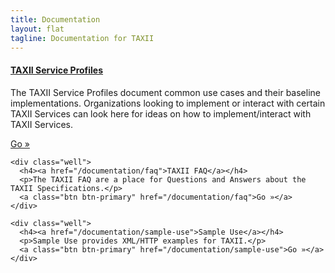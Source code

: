 ```yaml
---
title: Documentation
layout: flat
tagline: Documentation for TAXII
---
```


<div class="row">
  <div class="col-md-6 getting-started-left">
    <div class="well">
      <h4><a href="/documentation/service-profiles">TAXII Service Profiles</a></h4>
      <p>The TAXII Service Profiles document common use cases and their baseline implementations. Organizations looking
      to implement or interact with certain TAXII Services can look here for ideas on how to implement/interact with
      TAXII Services.</p>
      <a class="btn btn-primary" href="/documentation/service-profiles">Go »</a>
    </div>
    
    <div class="well">
      <h4><a href="/documentation/faq">TAXII FAQ</a></h4>
      <p>The TAXII FAQ are a place for Questions and Answers about the TAXII Specifications.</p>
      <a class="btn btn-primary" href="/documentation/faq">Go »</a>
    </div>
    
    <div class="well">
      <h4><a href="/documentation/sample-use">Sample Use</a></h4>
      <p>Sample Use provides XML/HTTP examples for TAXII.</p>
      <a class="btn btn-primary" href="/documentation/sample-use">Go »</a>
    </div>
  </div>
</div>